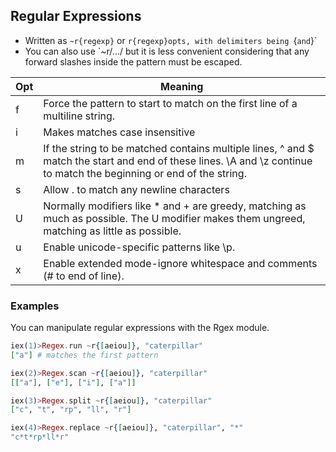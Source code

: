 ## Regular Expressions

- Written as `~r{regexp}` or `r{regexp}opts, with delimiters being `{`and`}`
- You can also use `~r/.../ but it is less convenient considering that any forward slashes inside the pattern must be escaped.

| Opt | Meaning                                                                                                                                                              |
| --- | -------------------------------------------------------------------------------------------------------------------------------------------------------------------- |
| f   | Force the pattern to start to match on the first line of a multiline string.                                                                                         |
| i   | Makes matches case insensitive                                                                                                                                       |
| m   | If the string to be matched contains multiple lines, ^ and $ match the start and end of these lines. \A and \z continue to match the beginning or end of the string. |
| s   | Allow . to match any newline characters                                                                                                                              |
| U   | Normally modifiers like \* and + are greedy, matching as much as possible. The U modifier makes them ungreed, matching as little as possible.                        |
| u   | Enable unicode-specific patterns like \p.                                                                                                                            |
| x   | Enable extended mode-ignore whitespace and comments (# to end of line).                                                                                              |

### Examples

You can manipulate regular expressions with the Rgex module.

```elixir
iex(1)>Regex.run ~r{[aeiou]}, "caterpillar"
["a"] # matches the first pattern

iex(2)>Regex.scan ~r{[aeiou]}, "caterpillar"
[["a"], ["e"], ["i"], ["a"]]

iex(3)>Regex.split ~r{[aeiou]}, "caterpillar"
["c", "t", "rp", "ll", "r"]

iex(4)>Regex.replace ~r{[aeiou]}, "caterpillar", "*"
"c*t*rp*ll*r"
```

